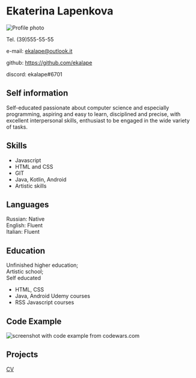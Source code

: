 # Ekaterina Lapenkova

<!-- link to be defined -->

![Profile photo](path)

Tel. (39)555-55-55

e-mail: ekalape@outlook.it

github: <https://github.com/ekalape>

discord: ekalape#6701

## Self information

Self-educated passionate about computer science and especially programming, aspiring and easy to learn, disciplined and precise, with excellent interpersonal skills, enthusiast to be engaged in the wide variety of tasks.

## Skills

- Javascript
- HTML and CSS
- GIT
- Java, Kotlin, Android
- Artistic skills

## Languages

Russian: Native\
English: Fluent\
Italian: Fluent

## Education

Unfinished higher education;\
Artistic school;\
Self educated

- HTML, CSS
- Java, Android Udemy courses
- RSS Javascript courses

## Code Example

<!-- link to be defined -->

![screenshot with code example from codewars.com](path)

## Projects

<!-- temporary link -->

[CV](https://github.com/ekalape/rsschool-cv)
